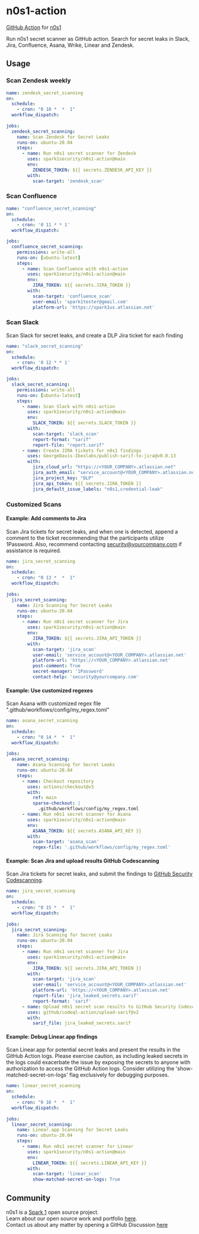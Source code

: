 # n0s1-action
[GitHub Action](https://github.com/features/actions) for [n0s1](https://github.com/spark1security/n0s1)

Run n0s1 secret scanner as GitHub action. Search for secret leaks in Slack, Jira, Confluence, Asana, Wrike, Linear and Zendesk.


## Usage

### Scan Zendesk weekly

```yaml
name: zendesk_secret_scanning
on:
  schedule:
    - cron: "0 10 *  *  1"
  workflow_dispatch:
    
jobs:
  zendesk_secret_scanning:
    name: Scan Zendesk for Secret Leaks
    runs-on: ubuntu-20.04
    steps:
      - name: Run n0s1 secret scanner for Zendesk
        uses: spark1security/n0s1-action@main
        env:
          ZENDESK_TOKEN: ${{ secrets.ZENDESK_API_KEY }}
        with:
          scan-target: 'zendesk_scan'
```

### Scan Confluence

```yaml
name: "confluence_secret_scanning"
on:
  schedule:
    - cron: '0 11 * * 1'
  workflow_dispatch:

jobs:
  confluence_secret_scanning:
    permissions: write-all
    runs-on: [ubuntu-latest]
    steps:
      - name: Scan Confluence with n0s1-action
        uses: spark1security/n0s1-action@main
        env:
          JIRA_TOKEN: ${{ secrets.JIRA_TOKEN }}
        with:
          scan-target: 'confluence_scan'
          user-email: 'spark1tester@gmail.com'
          platform-url: 'https://spark1us.atlassian.net'
```

### Scan Slack
Scan Slack for secret leaks, and create a DLP Jira ticket for each finding
```yaml
name: "slack_secret_scanning"
on:
  schedule:
    - cron: '0 12 * * 1'
  workflow_dispatch:

jobs:
  slack_secret_scanning:
    permissions: write-all
    runs-on: [ubuntu-latest]
    steps:
      - name: Scan Slack with n0s1-action
        uses: spark1security/n0s1-action@main
        env:
          SLACK_TOKEN: ${{ secrets.SLACK_TOKEN }}
        with:
          scan-target: 'slack_scan'
          report-format: "sarif"
          report-file: "report.sarif"
      - name: Create JIRA tickets for n0s1 findings
        uses: GeorgeDavis-Ibexlabs/publish-sarif-to-jira@v0.0.13
        with:
          jira_cloud_url: "https://<YOUR_COMPANY>.atlassian.net"
          jira_auth_email: "service_account@<YOUR_COMPANY>.atlassian.net"
          jira_project_key: "DLP"
          jira_api_token: ${{ secrets.JIRA_TOKEN }}
          jira_default_issue_labels: "n0s1,credential-leak"
```

### Customized Scans

#### Example: Add comments to Jira
Scan Jira tickets for secret leaks, and when one is detected, append a comment to the ticket recommending that the participants utilize 1Password. Also, recommend contacting security@yourcompany.com if assistance is required.
```yaml
name: jira_secret_scanning
on:
  schedule:
    - cron: "0 13 *  *  1"
  workflow_dispatch:
    
jobs:
  jira_secret_scanning:
    name: Jira Scanning for Secret Leaks
    runs-on: ubuntu-20.04
    steps:
      - name: Run n0s1 secret scanner for Jira
        uses: spark1security/n0s1-action@main
        env:
          JIRA_TOKEN: ${{ secrets.JIRA_API_TOKEN }}
        with:
          scan-target: 'jira_scan'
          user-email: 'service_account@<YOUR_COMPANY>.atlassian.net'
          platform-url: 'https://<YOUR_COMPANY>.atlassian.net'
          post-comment: True
          secret-manager: '1Password'
          contact-help: 'security@yourcompany.com'
```

#### Example: Use customized regexes
Scan Asana with customized regex file ".github/workflows/config/my_regex.toml"
```yaml
name: asana_secret_scanning
on:
  schedule:
    - cron: "0 14 *  *  1"
  workflow_dispatch:
    
jobs:
  asana_secret_scanning:
    name: Asana Scanning for Secret Leaks
    runs-on: ubuntu-20.04
    steps:
      - name: Checkout repository
        uses: actions/checkout@v3
        with:
          ref: main
          sparse-checkout: |
            .github/workflows/config/my_regex.toml
      - name: Run n0s1 secret scanner for Asana
        uses: spark1security/n0s1-action@main
        env:
          ASANA_TOKEN: ${{ secrets.ASANA_API_KEY }}
        with:
          scan-target: 'asana_scan'
          regex-file: '.github/workflows/config/my_regex.toml'
```

#### Example: Scan Jira and upload results GitHub Codescanning
Scan Jira tickets for secret leaks, and submit the findings to [GitHub Security Codescanning](https://docs.github.com/en/code-security/code-scanning/managing-your-code-scanning-configuration/about-the-tool-status-page#viewing-the-tool-status-page-for-a-repository).
```yaml
name: jira_secret_scanning
on:
  schedule:
    - cron: "0 15 *  *  1"
  workflow_dispatch:
    
jobs:
  jira_secret_scanning:
    name: Jira Scanning for Secret Leaks
    runs-on: ubuntu-20.04
    steps:
      - name: Run n0s1 secret scanner for Jira
        uses: spark1security/n0s1-action@main
        env:
          JIRA_TOKEN: ${{ secrets.JIRA_API_TOKEN }}
        with:
          scan-target: 'jira_scan'
          user-email: 'service_account@<YOUR_COMPANY>.atlassian.net'
          platform-url: 'https://<YOUR_COMPANY>.atlassian.net'
          report-file: 'jira_leaked_secrets.sarif'
          report-format: 'sarif'
      - name: Upload n0s1 secret scan results to GitHub Security Codescanning
        uses: github/codeql-action/upload-sarif@v2
        with:
          sarif_file: jira_leaked_secrets.sarif
```

#### Example: Debug Linear.app findings
Scan Linear.app for potential secret leaks and present the results in the GitHub Action logs. Please exercise caution, as including leaked secrets in the logs could exacerbate the issue by exposing the secrets to anyone with authorization to access the GitHub Action logs. Consider utilizing the 'show-matched-secret-on-logs' flag exclusively for debugging purposes. 
```yaml
name: linear_secret_scanning
on:
  schedule:
    - cron: "0 16 *  *  1"
  workflow_dispatch:
    
jobs:
  linear_secret_scanning:
    name: Linear.app Scanning for Secret Leaks
    runs-on: ubuntu-20.04
    steps:
      - name: Run n0s1 secret scanner for Linear
        uses: spark1security/n0s1-action@main
        env:
          LINEAR_TOKEN: ${{ secrets.LINEAR_API_KEY }}
        with:
          scan-target: 'linear_scan'
          show-matched-secret-on-logs: True
```


## Community

n0s1 is a [Spark 1](https://spark1.us) open source project.  
Learn about our open source work and portfolio [here](https://spark1.us/n0s1).  
Contact us about any matter by opening a GitHub Discussion [here](https://github.com/spark1security/n0s1/issues)
